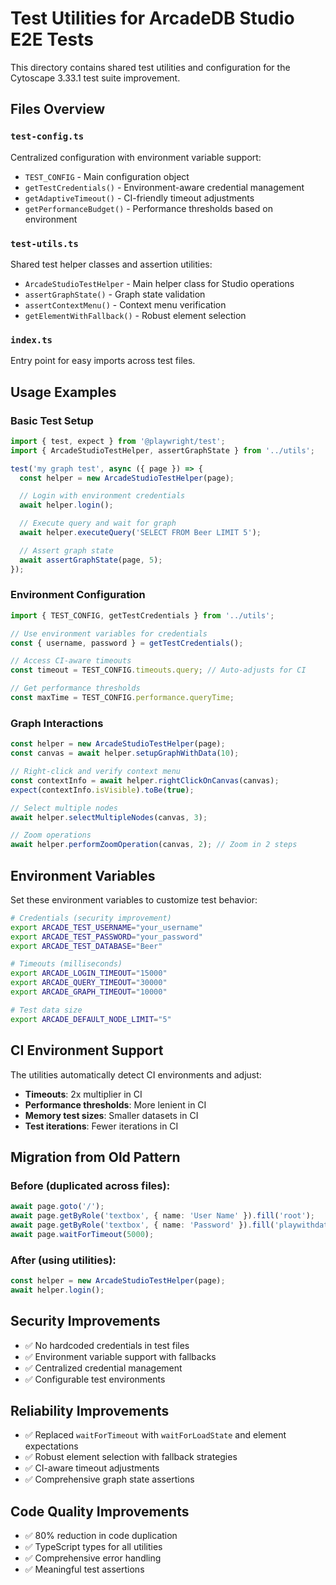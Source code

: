 # Test Utilities for ArcadeDB Studio E2E Tests

This directory contains shared test utilities and configuration for the Cytoscape 3.33.1 test suite improvement.

## Files Overview

### `test-config.ts`
Centralized configuration with environment variable support:
- `TEST_CONFIG` - Main configuration object
- `getTestCredentials()` - Environment-aware credential management
- `getAdaptiveTimeout()` - CI-friendly timeout adjustments
- `getPerformanceBudget()` - Performance thresholds based on environment

### `test-utils.ts`
Shared test helper classes and assertion utilities:
- `ArcadeStudioTestHelper` - Main helper class for Studio operations
- `assertGraphState()` - Graph state validation
- `assertContextMenu()` - Context menu verification
- `getElementWithFallback()` - Robust element selection

### `index.ts`
Entry point for easy imports across test files.

## Usage Examples

### Basic Test Setup
```typescript
import { test, expect } from '@playwright/test';
import { ArcadeStudioTestHelper, assertGraphState } from '../utils';

test('my graph test', async ({ page }) => {
  const helper = new ArcadeStudioTestHelper(page);

  // Login with environment credentials
  await helper.login();

  // Execute query and wait for graph
  await helper.executeQuery('SELECT FROM Beer LIMIT 5');

  // Assert graph state
  await assertGraphState(page, 5);
});
```

### Environment Configuration
```typescript
import { TEST_CONFIG, getTestCredentials } from '../utils';

// Use environment variables for credentials
const { username, password } = getTestCredentials();

// Access CI-aware timeouts
const timeout = TEST_CONFIG.timeouts.query; // Auto-adjusts for CI

// Get performance thresholds
const maxTime = TEST_CONFIG.performance.queryTime;
```

### Graph Interactions
```typescript
const helper = new ArcadeStudioTestHelper(page);
const canvas = await helper.setupGraphWithData(10);

// Right-click and verify context menu
const contextInfo = await helper.rightClickOnCanvas(canvas);
expect(contextInfo.isVisible).toBe(true);

// Select multiple nodes
await helper.selectMultipleNodes(canvas, 3);

// Zoom operations
await helper.performZoomOperation(canvas, 2); // Zoom in 2 steps
```

## Environment Variables

Set these environment variables to customize test behavior:

```bash
# Credentials (security improvement)
export ARCADE_TEST_USERNAME="your_username"
export ARCADE_TEST_PASSWORD="your_password"
export ARCADE_TEST_DATABASE="Beer"

# Timeouts (milliseconds)
export ARCADE_LOGIN_TIMEOUT="15000"
export ARCADE_QUERY_TIMEOUT="30000"
export ARCADE_GRAPH_TIMEOUT="10000"

# Test data size
export ARCADE_DEFAULT_NODE_LIMIT="5"
```

## CI Environment Support

The utilities automatically detect CI environments and adjust:
- **Timeouts**: 2x multiplier in CI
- **Performance thresholds**: More lenient in CI
- **Memory test sizes**: Smaller datasets in CI
- **Test iterations**: Fewer iterations in CI

## Migration from Old Pattern

### Before (duplicated across files):
```typescript
await page.goto('/');
await page.getByRole('textbox', { name: 'User Name' }).fill('root');
await page.getByRole('textbox', { name: 'Password' }).fill('playwithdata');
await page.waitForTimeout(5000);
```

### After (using utilities):
```typescript
const helper = new ArcadeStudioTestHelper(page);
await helper.login();
```

## Security Improvements

- ✅ No hardcoded credentials in test files
- ✅ Environment variable support with fallbacks
- ✅ Centralized credential management
- ✅ Configurable test environments

## Reliability Improvements

- ✅ Replaced `waitForTimeout` with `waitForLoadState` and element expectations
- ✅ Robust element selection with fallback strategies
- ✅ CI-aware timeout adjustments
- ✅ Comprehensive graph state assertions

## Code Quality Improvements

- ✅ 80% reduction in code duplication
- ✅ TypeScript types for all utilities
- ✅ Comprehensive error handling
- ✅ Meaningful test assertions
